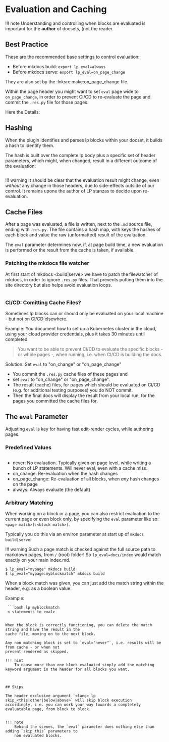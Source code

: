 # Evaluation and Caching

!!! note
    Understanding and controlling when blocks are evaluated is important for the **author** of docsets, (not the reader.

## Best Practice

These are the recommended base settings to control evaluation:

- Before mkdocs build: `export lp_eval=always`
- Before mkdocs serve: `export lp_eval=on_page_change`

They are also set by the :lnksrc:make:on_page_change file.

Within the page header you might want to set `eval` page wide to `on_page_change`, in order to
prevent CI/CD to re-evaluate the page and commit the `.res.py` file for those pages.


Here the Details:

## Hashing

When the plugin identifies and parses lp blocks within your docset, it builds a hash to identify
them.

The hash is built over the complete lp body plus a specific set of header parameters, which might,
when changed, result in a different outcome of the evaluation:

```python lp mode=show_src delim=hashed_headers dir=src/lcdoc eval=always
```

!!! warning
    It should be clear that the evaluation result might change, even *without* any change in those
    headers, due to side-effects outside of our control. It remains upone the author of LP stanzas
    to decide upon re-evaluation. 


## Cache Files

After a page was evaluated, a file is written, next to the `.md` source file, ending with `.res.py`.
The file contains a hash map, with keys the hashes of each block and value the raw (unformatted) result of the evaluation.

The `eval` parameter determines now, if, at page build time, a new evaluation is performed or the
result from the cache is taken, if available.

### Patching the mkdocs file watcher

At first start of mkdocs <build|serve> we have to patch the filewatcher of mkdocs, in order to
ignore `.res.py` files. That prevents putting them into the site directory but also helps avoid
evaluation loops.

```python lp mode=show_src delim=patching_mkdocs dir=src/lcdoc hide=implementation eval=always

```





### CI/CD: Comitting Cache Files?

Sometimes lp blocks can or should only be evaluated on your local machine - but not on CI/CD elsewhere.

Example: You document how to set up a Kubernetes cluster in the cloud, using your cloud provider
credentials, plus it takes 30 minutes until completed.

> You want to be able to prevent CI/CD to evaluate the specific blocks - or whole pages -, when running, i.e. when CI/CD is building the docs.

Solution: Set `eval` to "on_change" or "on_page_change" 

- You commit the `.res.py` cache files of these pages and
- set `eval` to "on_change" or "on_page_change".
- The result (cache) files, for pages which should be evaluated on CI/CD (e.g. for additional testing purposes) you do NOT
  commit. 
- Then the final docs will display the result from your local run, for the pages you committed the
  cache files for.



## The `eval` Parameter

Adjusting `eval` is key for having fast edit-render cycles, while authoring pages.

### Predefined Values
```python lp mode=show_src delim=eval_parameter_values dir=src/lcdoc eval=always
```

- never: No evaluation. Typically given on page level, while writing a bunch of LP statements. Will never eval, even with a cache miss.
- on_change: Re-evaluation when the hash changes
- on_page_change: Re-evaluation of all blocks, when *any* hash changes on the page
- always: Always evaluate (the default)

### Arbitrary Matching

When working on a block or a page, you can also restrict evaluation to the current page or even
block only, by specifying the `eval` parameter like so: `<page match>[:<block match>]`.

Typically you do this via an environ parameter at start up of `mkdocs build|serve`:

!!! warning
    Such a page match is checked against the full source path to markdown pages, from `/` (root) folder!
    So `lp_eval=docs/index` would match exactly on your main index.md.

```console
$ lp_eval="mypage" mkdocs build
$ lp_eval="mypage:myblockmatch" mkdocs build
```

When a block match was given, you can just add the match string within the header, e.g. as a
boolean value. 

Example:
```
 ```bash lp myblockmatch
 < statements to eval>
 ```
```

When the block is correctly functioning, you can delete the match string and have the result in the
cache file, moving on to the next block.

Any non matching block is set to `eval="never"`, i.e. results will be from cache - or when not
present rendered as skipped.

!!! hint
    To cause more than one block evaluated simply add the matching keyword argument in the header for all blocks you want.



## Skips

The header exclusive argument `<lang> lp skip_<this|other|below|above>` will skip block execution
accordingly, i.e. you can work your way towards a completely evaluatable page, from block to block. 


!!! note
    Behind the scenes, the `eval` parameter does nothing else than adding `skip_this` parameters to
    non evaluated blocks.








